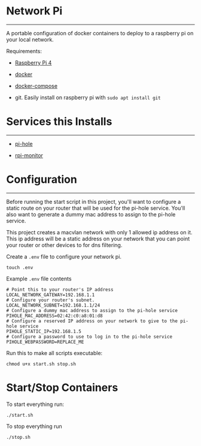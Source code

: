 # Network Pi
---
A portable configuration of docker containers to deploy to a raspberry pi on your local network.

Requirements:
- [Raspberry Pi 4](https://www.raspberrypi.org/products/raspberry-pi-4-model-b/)

- [docker](https://docs.docker.com/engine/install/debian/)

- [docker-compose](https://docs.docker.com/compose/install/#install-using-pip)

- git. Easily install on raspberry pi with `sudo apt install git`

# Services this Installs
---
- [pi-hole](https://docs.pi-hole.net/)

- [rpi-monitor](https://xavierberger.github.io/RPi-Monitor-docs/index.html)
# Configuration
---
Before running the start script in this project, you'll want to configure a static route on your router that will be used for the pi-hole service. You'll also want to generate a dummy mac address to assign to the pi-hole service.

This project creates a macvlan network with only 1 allowed ip address on it. This ip address will be a static address on your network that you can point your router or other devices to for dns filtering.

Create a `.env` file to configure your network pi.
```
touch .env
```

Example `.env` file contents
```
# Point this to your router's IP address
LOCAL_NETWORK_GATEWAY=192.168.1.1
# Configure your router's subnet.
LOCAL_NETWORK_SUBNET=192.168.1.1/24
# Configure a dummy mac address to assign to the pi-hole service
PIHOLE_MAC_ADDRESS=02:42:c0:a8:01:d8
# Configure a reserved IP address on your network to give to the pi-hole service
PIHOLE_STATIC_IP=192.168.1.5
# Configure a password to use to log in to the pi-hole service
PIHOLE_WEBPASSWORD=REPLACE_ME
```

Run this to make all scripts executable:
```
chmod u+x start.sh stop.sh
```

# Start/Stop Containers
To start everything run:
```
./start.sh
```

To stop everything run
```
./stop.sh
```